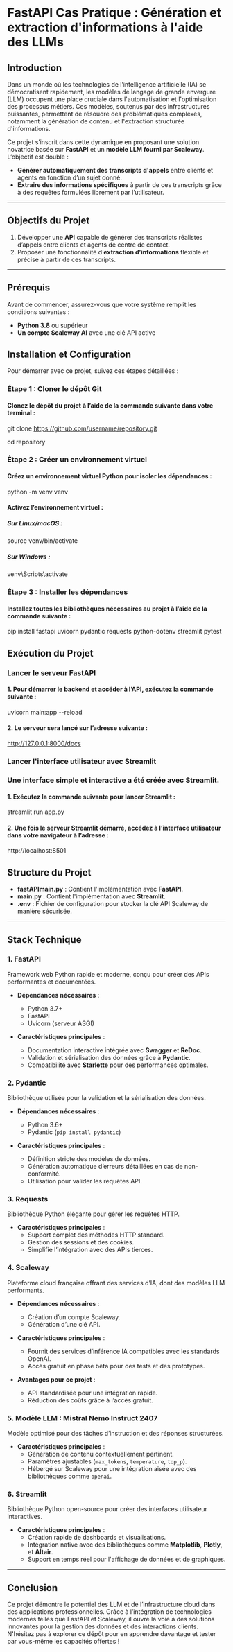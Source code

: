 # FastAPI Cas Pratique : Génération et extraction d'informations à l'aide des LLMs

## Introduction

Dans un monde où les technologies de l’intelligence artificielle (IA) se démocratisent rapidement, les modèles de langage de grande envergure (LLM) occupent une place cruciale dans l'automatisation et l'optimisation des processus métiers. Ces modèles, soutenus par des infrastructures puissantes, permettent de résoudre des problématiques complexes, notamment la génération de contenu et l'extraction structurée d'informations.

Ce projet s’inscrit dans cette dynamique en proposant une solution novatrice basée sur **FastAPI** et un **modèle LLM fourni par Scaleway**. L’objectif est double :  
- **Générer automatiquement des transcripts d'appels** entre clients et agents en fonction d’un sujet donné.  
- **Extraire des informations spécifiques** à partir de ces transcripts grâce à des requêtes formulées librement par l’utilisateur.  


---

## Objectifs du Projet

1. Développer une **API** capable de générer des transcripts réalistes d’appels entre clients et agents de centre de contact.
2. Proposer une fonctionnalité d’**extraction d’informations** flexible et précise à partir de ces transcripts.

---

## Prérequis

Avant de commencer, assurez-vous que votre système remplit les conditions suivantes :

- **Python 3.8** ou supérieur
- **Un compte Scaleway AI** avec une clé API active

## Installation et Configuration

Pour démarrer avec ce projet, suivez ces étapes détaillées :

### Étape 1 : Cloner le dépôt Git
#### Clonez le dépôt du projet à l’aide de la commande suivante dans votre terminal :

git clone https://github.com/username/repository.git

cd repository

### Étape 2 : Créer un environnement virtuel
#### Créez un environnement virtuel Python pour isoler les dépendances :
python -m venv venv

#### Activez l’environnement virtuel :

##### Sur Linux/macOS :
source venv/bin/activate

##### Sur Windows :
venv\Scripts\activate

### Étape 3 : Installer les dépendances
#### Installez toutes les bibliothèques nécessaires au projet à l’aide de la commande suivante :

pip install fastapi uvicorn pydantic requests python-dotenv streamlit pytest

## Exécution du Projet
### Lancer le serveur FastAPI
#### 1. Pour démarrer le backend et accéder à l’API, exécutez la commande suivante :
uvicorn main:app --reload
#### 2. Le serveur sera lancé sur l’adresse suivante :
http://127.0.0.1:8000/docs

### Lancer l'interface utilisateur avec Streamlit
### Une interface simple et interactive a été créée avec Streamlit. 
#### 1. Exécutez la commande suivante pour lancer Streamlit :
streamlit run app.py
#### 2. Une fois le serveur Streamlit démarré, accédez à l’interface utilisateur dans votre navigateur à l’adresse :
http://localhost:8501

## Structure du Projet

- **fastAPImain.py** : Contient l'implémentation avec **FastAPI**.
- **main.py** : Contient l'implémentation avec **Streamlit**.
- **.env** : Fichier de configuration pour stocker la clé API Scaleway de manière sécurisée.


---
## Stack Technique

### 1. FastAPI
Framework web Python rapide et moderne, conçu pour créer des APIs performantes et documentées.

- **Dépendances nécessaires** :  
  - Python 3.7+  
  - FastAPI  
  - Uvicorn (serveur ASGI)  

- **Caractéristiques principales** :  
  - Documentation interactive intégrée avec **Swagger** et **ReDoc**.  
  - Validation et sérialisation des données grâce à **Pydantic**.  
  - Compatibilité avec **Starlette** pour des performances optimales.

### 2. Pydantic
Bibliothèque utilisée pour la validation et la sérialisation des données.

- **Dépendances nécessaires** :  
  - Python 3.6+  
  - Pydantic (`pip install pydantic`)  

- **Caractéristiques principales** :  
  - Définition stricte des modèles de données.  
  - Génération automatique d’erreurs détaillées en cas de non-conformité.  
  - Utilisation pour valider les requêtes API.

### 3. Requests
Bibliothèque Python élégante pour gérer les requêtes HTTP.

- **Caractéristiques principales** :  
  - Support complet des méthodes HTTP standard.  
  - Gestion des sessions et des cookies.  
  - Simplifie l’intégration avec des APIs tierces.

### 4. Scaleway
Plateforme cloud française offrant des services d’IA, dont des modèles LLM performants.

- **Dépendances nécessaires** :  
  - Création d’un compte Scaleway.  
  - Génération d’une clé API.  

- **Caractéristiques principales** :  
  - Fournit des services d’inférence IA compatibles avec les standards OpenAI.  
  - Accès gratuit en phase bêta pour des tests et des prototypes.  

- **Avantages pour ce projet** :  
  - API standardisée pour une intégration rapide.  
  - Réduction des coûts grâce à l’accès gratuit.

### 5. Modèle LLM : Mistral Nemo Instruct 2407
Modèle optimisé pour des tâches d’instruction et des réponses structurées.

- **Caractéristiques principales** :  
  - Génération de contenu contextuellement pertinent.  
  - Paramètres ajustables (`max_tokens`, `temperature`, `top_p`).  
  - Hébergé sur Scaleway pour une intégration aisée avec des bibliothèques comme `openai`.

### 6. Streamlit
Bibliothèque Python open-source pour créer des interfaces utilisateur interactives.

- **Caractéristiques principales** :  
  - Création rapide de dashboards et visualisations.  
  - Intégration native avec des bibliothèques comme **Matplotlib**, **Plotly**, et **Altair**.  
  - Support en temps réel pour l'affichage de données et de graphiques.

---

## Conclusion

Ce projet démontre le potentiel des LLM et de l’infrastructure cloud dans des applications professionnelles. Grâce à l’intégration de technologies modernes telles que FastAPI et Scaleway, il ouvre la voie à des solutions innovantes pour la gestion des données et des interactions clients. N'hésitez pas à explorer ce dépôt pour en apprendre davantage et tester par vous-même les capacités offertes !

